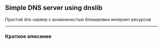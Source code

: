 ## Simple DNS server using dnslib

Простой dns сервер с возможностью блокировки интернет ресурсов

***
### Краткое описание
